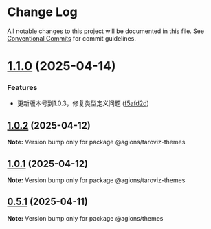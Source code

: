 # Change Log

All notable changes to this project will be documented in this file.
See [Conventional Commits](https://conventionalcommits.org) for commit guidelines.

# [1.1.0](https://github.com/Agions/TaroViz/compare/v1.0.2...v1.1.0) (2025-04-14)

### Features

- 更新版本号到1.0.3，修复类型定义问题 ([f5afd2d](https://github.com/Agions/TaroViz/commit/f5afd2d1e71ec8e9e4d57b6ce55693c5fb6e690b))

## [1.0.2](https://github.com/Agions/TaroViz/compare/v1.0.1...v1.0.2) (2025-04-12)

**Note:** Version bump only for package @agions/taroviz-themes

## [1.0.1](https://github.com/Agions/TaroViz/compare/v0.4.0...v1.0.1) (2025-04-12)

**Note:** Version bump only for package @agions/taroviz-themes

## [0.5.1](https://github.com/Agions/TaroViz/compare/v0.4.0...v0.5.1) (2025-04-11)

**Note:** Version bump only for package @agions/themes
